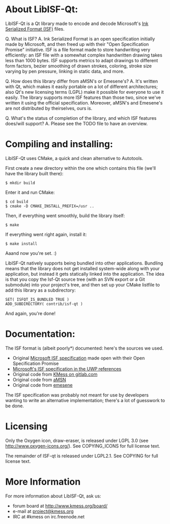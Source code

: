 
About LibISF-Qt:
============

LibISF-Qt is a Qt library made to encode and decode Microsoft's
[Ink Serialized Format (ISF)](https://docs.microsoft.com/en-us/uwp/specifications/ink-serialized-format) files.

Q. What is ISF?
A. Ink Serialized Format is an open specification initially
   made by Microsoft, and then freed up with their "Open
   Specification Promise" initiative. ISF is a file format
   made to store handwriting very efficiently: an ISF file
   with a somewhat complex handwritten drawing takes less than
   1000 bytes. ISF supports metrics to adapt drawings to
   different form factors, bezier smoothing of drawn strokes,
   coloring, stroke size varying by pen pressure, linking
   in static data, and more.

Q. How does this library differ from aMSN's or Emesene's?
A. It's written with Qt, which makes it easily portable on
   a lot of different architectures; also Qt's new licensing
   terms (LGPL) make it possible for everyone to use it
   easily.
   The library supports more ISF features than those two,
   since we've written it using the official specification.
   Moreover, aMSN's and Emesene's are not distributed by
   theirselves, ours is.

Q. What's the status of completion of the library, and which
   ISF features does/will support?
A. Please see the TODO file to have an overview.



Compiling and installing:
=================

LibISF-Qt uses CMake, a quick and clean alternative to Autotools.

First create a new directory within the one which contains this
file (we'll have the library built there):
```
$ mkdir build
```
Enter it and run CMake:
```
$ cd build
$ cmake -D CMAKE_INSTALL_PREFIX=/usr ..
```
Then, if everything went smoothly, build the library itself:
```
$ make
```
If everything went right again, install it:
```
$ make install
```
Aaand now you're set. :)

LibISF-Qt natively supports being bundled into other applications.
Bundling means that the library does not get installed system-wide
along with your application, but instead it gets statically linked
into the application.
The idea is that you copy the Isf-Qt source tree (with an SVN export
or a Git submodule) into your project's tree, and then set up your
CMake listfile to add this library as a subdirectory:
```
SET( ISFQT_IS_BUNDLED TRUE )
ADD_SUBDIRECTORY( contrib/isf-qt )
```
And again, you're done!


Documentation:
=================

The ISF format is (albeit poorly*) documented: here's the
sources we used.

- Original [Microsoft ISF specification](http://download.microsoft.com/download/0/B/E/0BE8BDD7-E5E8-422A-ABFD-4342ED7AD886/InkSerializedFormat(ISF)Specification.pdf) made open with their Open Specification Promise
- [Microsoft's ISF specification in the UWP references](https://docs.microsoft.com/en-us/uwp/specifications/ink-serialized-format)
- Original code from [KMess on gitlab.com](https://gitlab.com/kmess/libisf-qt)
- Original code from [aMSN](https://amsn.svn.sourceforge.net/svnroot/amsn/trunk/amsn/utils/tclISF/src)
- Original code from [emesene](https://emesene.svn.sourceforge.net/svnroot/emesene/trunk/emesene/pyisf)

The ISF specification was probably not meant for use by developers wanting to write an alternative implementation; there's a lot of guesswork to be done.



Licensing
=========

Only the Oxygen icon, draw-eraser, is released under LGPL 3.0 (see http://www.oxygen-icons.org/). See COPYING_ICONS for full license text.

The remainder of ISF-qt is released under LGPL2.1. See COPYING for full license text.


More Information
================

For more information about LibISF-Qt, ask us:
- forum board at http://www.kmess.org/board/
- e-mail at project@kmess.org
- IRC at #kmess on irc.freenode.net
